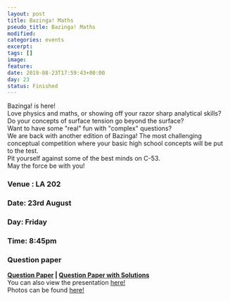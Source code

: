 ```yaml
---
layout: post
title: Bazinga! Maths
pseudo_title: Bazinga! Maths
modified:
categories: events
excerpt:
tags: []
image:
feature:
date: 2019-08-23T17:59:43+00:00
day: 23
status: Finished
---
```

Bazinga! is here!  
Love physics and maths, or showing off your razor sharp analytical skills?  
Do your concepts of surface tension go beyond the surface?  
Want to have some "real" fun with "complex" questions?  
We are back with another edition of Bazinga! The most challenging conceptual competition where your basic high school concepts will be put to the test.  
Pit yourself against some of the best minds on C-53.  
May the force be with you! 

### Venue : LA 202

### Date: 23rd August

### Day: Friday

### Time: 8:45pm

### Question paper
**[Question	Paper](http://mnp-club.github.io/files/Bazinga!%20Maths%202019/Question%20Paper.pdf) \| [Question Paper with Solutions](http://mnp-club.github.io/files/Bazinga!%20Maths%202019/Question%20Paper%20with%20Solutions.pdf)**  
You can also view the presentation [here!](https://prezi.com/p/frpav8bebkb6/)  
Photos can be found [here!](https://drive.google.com/drive/folders/1A9AJjbTr6r2wy1JtBXkCscT6aLdRyB3C?fbclid=IwAR2_dNjE6uEUH0LsZStfAzZLmID3fI_kATOtLqKAMQsG5AH5MNMm6j93TxQ)